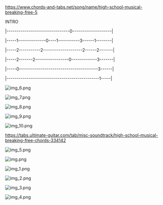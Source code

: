 
https://www.chords-and-tabs.net/song/name/high-school-musical-breaking-free-5

INTRO

|--------------------------------0--------------------|

|-----1--------------0----1-----------3------1--------|

|-----2-----------2--------------------2------2-------|

|-----2-------2-----------------0-------------3-------|

|-----0----------------------------------------3------|

|-----------------------------------------------1-----|

![img_6.png](..%2Fimg%2Feng%2FBreaking%20Free%2Fimg_6.png)

![img_7.png](..%2Fimg%2Feng%2FBreaking%20Free%2Fimg_7.png)

![img_8.png](..%2Fimg%2Feng%2FBreaking%20Free%2Fimg_8.png)

![img_9.png](..%2Fimg%2Feng%2FBreaking%20Free%2Fimg_9.png)

![img_10.png](..%2Fimg%2Feng%2FBreaking%20Free%2Fimg_10.png)

https://tabs.ultimate-guitar.com/tab/misc-soundtrack/high-school-musical-breaking-free-chords-334142

![img_5.png](..%2Fimg%2Feng%2FBreaking%20Free%2Fimg_5.png)

![img.png](..%2Fimg%2Feng%2FBreaking%20Free%2Fimg.png)

![img_1.png](..%2Fimg%2Feng%2FBreaking%20Free%2Fimg_1.png)

![img_2.png](..%2Fimg%2Feng%2FBreaking%20Free%2Fimg_2.png)

![img_3.png](..%2Fimg%2Feng%2FBreaking%20Free%2Fimg_3.png)

![img_4.png](..%2Fimg%2Feng%2FBreaking%20Free%2Fimg_4.png)
